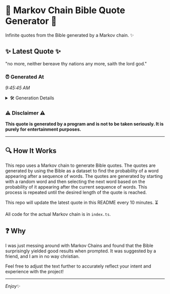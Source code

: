 # 📖 Markov Chain Bible Quote Generator 📖

Infinite quotes from the Bible generated by a Markov chain. ✨

## ✨ Latest Quote ✨
"no more, neither bereave thy nations any more, saith the lord god."

### ⏰ Generated At
*9:45:45 AM*

<details>
    <summary>🛠️ Generation Details</summary>
    <p>
        <strong>🌱 Seed:</strong> no<br>
        <strong>🔄 Iterations:</strong> 11<br>
        <strong>📜 Context History:</strong><br>[ no ]: more,<br>[ no, more, ]: neither<br>[ no, more,, neither ]: bereave<br>[ no, more,, neither, bereave ]: thy<br>[ no, more,, neither, bereave, thy ]: nations<br>[ no, more,, neither, bereave, thy, nations ]: any<br>[ more,, neither, bereave, thy, nations, any ]: more,<br>[ neither, bereave, thy, nations, any, more, ]: saith<br>[ bereave, thy, nations, any, more,, saith ]: the<br>[ thy, nations, any, more,, saith, the ]: lord<br>[ nations, any, more,, saith, the, lord ]: god.<br>
    </p>
</details>

### ⚠️ Disclaimer ⚠️
**This quote is generated by a program and is not to be taken seriously. It is purely for entertainment purposes.**

---

## 🔍 How It Works

This repo uses a Markov chain to generate Bible quotes. The quotes are generated by using the Bible as a dataset to find the probability of a word appearing after a sequence of words. The quotes are generated by starting with a random word and then selecting the next word based on the probability of it appearing after the current sequence of words. This process is repeated until the desired length of the quote is reached.

This repo will update the latest quote in this README every 10 minutes. ⏳

All code for the actual Markov chain is in `index.ts`.

## ❓ Why

I was just messing around with Markov Chains and found that the Bible surprisingly yielded good results when prompted. 
It was suggested by a friend, and I am in no way christian.

Feel free to adjust the text further to accurately reflect your intent and experience with the project!

---

*Enjoy*✨
